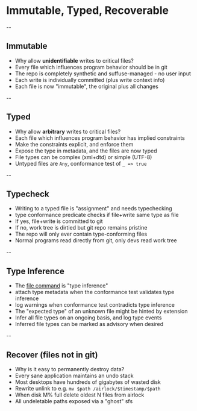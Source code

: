 # Immutable, Typed, Recoverable

--

## Immutable
- Why allow **unidentifiable** writes to critical files?
- Every file which influences program behavior should be in git
- The repo is completely synthetic and suffuse-managed - no user input
- Each write is individually committed (plus write context info)
- Each file is now "immutable", the original plus all changes

--

## Typed
- Why allow **arbitrary** writes to critical files?
- Each file which influences program behavior has implied constraints
- Make the constraints explicit, and enforce them
- Expose the type in metadata, and the files are now typed
- File types can be complex (xml+dtd) or simple (UTF-8)
- Untyped files are ```Any```, conformance test of ```_ => true```

--

## Typecheck
- Writing to a typed file is "assignment" and needs typechecking
- type conformance predicate checks if file+write same type as file
- If yes, file+write is committed to git
- If no, work tree is dirtied but git repo remains pristine
- The repo will only ever contain type-conforming files
- Normal programs read directly from git, only devs read work tree

--

## Type Inference
- The [file command](http://en.wikipedia.org/wiki/File_(command)) is "type inference"
- attach type metadata when the conformance test validates type inference
- log warnings when conformance test contradicts type inference
- The "expected type" of an unknown file might be hinted by extension
- Infer all file types on an ongoing basis, and log type events
- Inferred file types can be marked as advisory when desired

--

## Recover (files not in git)
- Why is it easy to permanently destroy data?
- Every sane application maintains an undo stack
- Most desktops have hundreds of gigabytes of wasted disk
- Rewrite unlink to e.g. ```mv $path /airlock/$timestamp/$path```
- When disk M% full delete oldest N files from airlock
- All undeletable paths exposed via a "ghost" sfs
